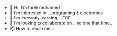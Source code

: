 - 👋 Hi, I’m tarek mohamed 
- 👀 I’m interested in ...programing & electronics
- 🌱 I’m currently learning ...ECE
- 💞️ I’m looking to collaborate on .. no one that time..
- 📫 How to reach me ...

<!---
tarekVv/tarekVv is a ✨ special ✨ repository because its `README.md` (this file) appears on your GitHub profile.
You can click the Preview link to take a look at your changes.
--->

